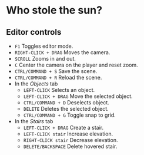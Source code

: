 # Who stole the sun?



## Editor controls

- `F1` Toggles editor mode. 
- `RIGHT-CLICK + DRAG` Moves the camera.
- `SCROLL` Zooms in and out.
- `C` Center the camera on the player and reset zoom.
- `CTRL/COMMAND + S` Save the scene.
- `CTRL/COMMAND + R` Reload the scene.
- In the _Objects_ tab
	- `LEFT-CLICK` Selects an object.
	- `LEFT-CLICK + DRAG` Move the selected object.
	- `CTRL/COMMAND + D` Deselects object.
	- `DELETE` Deletes the selected object.
	- `CTRL/COMMAND + G` Toggle snap to grid.
- In the _Stairs_ tab
	- `LEFT-CLICK + DRAG` Create a stair.
	- `LEFT-CLICK stair` Increase elevation.
	- `RIGHT-CLICK stair` Decrease elevation.
	- `DELETE/BACKSPACE` Delete hovered stair.
